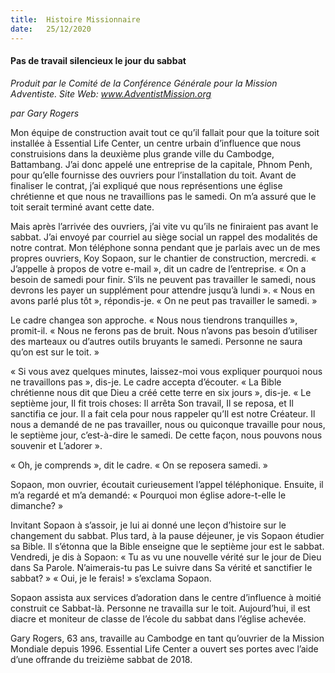 ```yaml
---
title:  Histoire Missionnaire
date:   25/12/2020
---
```


#### Pas de travail silencieux le jour du sabbat

_Produit par le Comité de la Conférence Générale pour la Mission Adventiste. Site Web: www.AdventistMission.org_

_par Gary Rogers_

Mon équipe de construction avait tout ce qu’il fallait pour que la toiture soit installée à Essential Life Center, un centre urbain d’influence que nous construisions dans la deuxième plus grande ville du Cambodge, Battambang. J’ai donc appelé une entreprise de la capitale, Phnom Penh, pour qu’elle fournisse des ouvriers pour l’installation du toit. Avant de finaliser le contrat, j’ai expliqué que nous représentions une église chrétienne et que nous ne travaillions pas le samedi. On m’a assuré que le toit serait terminé avant cette date.

Mais après l’arrivée des ouvriers, j’ai vite vu qu’ils ne finiraient pas avant le sabbat. J’ai envoyé par courriel au siège social un rappel des modalités de notre contrat. Mon téléphone sonna pendant que je parlais avec un de mes propres ouvriers, Koy Sopaon, sur le chantier de construction, mercredi. « J’appelle à propos de votre e-mail », dit un cadre de l’entreprise. « On a besoin de samedi pour finir. S’ils ne peuvent pas travailler le samedi, nous devrons les payer un supplément pour attendre jusqu’à lundi ». « Nous en avons parlé plus tôt », répondis-je. « On ne peut pas travailler le samedi. »

Le cadre changea son approche. « Nous nous tiendrons tranquilles », promit-il. « Nous ne ferons pas de bruit. Nous n’avons pas besoin d’utiliser des marteaux ou d’autres outils bruyants le samedi. Personne ne saura qu’on est sur le toit. »

« Si vous avez quelques minutes, laissez-moi vous expliquer pourquoi nous ne travaillons pas », dis-je. Le cadre accepta d’écouter. « La Bible chrétienne nous dit que Dieu a créé cette terre en six jours », dis-je. « Le septième jour, Il fit trois choses: Il arrêta Son travail, Il se reposa, et Il sanctifia ce jour. Il a fait cela pour nous rappeler qu’Il est notre Créateur. Il nous a demandé de ne pas travailler, nous ou quiconque travaille pour nous, le septième jour, c’est-à-dire le samedi. De cette façon, nous pouvons nous souvenir et L’adorer ».

« Oh, je comprends », dit le cadre. « On se reposera samedi. »

Sopaon, mon ouvrier, écoutait curieusement l’appel téléphonique. Ensuite, il m’a regardé et m’a demandé: « Pourquoi mon église adore-t-elle le dimanche? »

Invitant Sopaon à s’assoir, je lui ai donné une leçon d’histoire sur le changement du sabbat. Plus tard, à la pause déjeuner, je vis Sopaon étudier sa Bible. Il s’étonna que la Bible enseigne que le septième jour est le sabbat. Vendredi, je dis à Sopaon: « Tu as vu une nouvelle vérité sur le jour de Dieu dans Sa Parole. N’aimerais-tu pas Le suivre dans Sa vérité et sanctifier le sabbat? » « Oui, je le ferais! » s’exclama Sopaon.

Sopaon assista aux services d’adoration dans le centre d’influence à moitié construit ce Sabbat-là. Personne ne travailla sur le toit. Aujourd’hui, il est diacre et moniteur de classe de l’école du sabbat dans l’église achevée.

Gary Rogers, 63 ans, travaille au Cambodge en tant qu’ouvrier de la Mission Mondiale depuis 1996. Essential Life Center a ouvert ses portes avec l’aide d’une offrande du treizième sabbat de 2018.